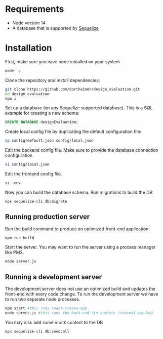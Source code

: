 

# Requirements

* Node version 14
* A database that is supported by [Sequelize](https://sequelize.org/master/index.html) 

# Installation

First, make sure you have node installed on your system
```bash
node -v
````

Clone the repository and install dependencies:
```bash
git clone https://github.com/dortheimer/design_evaluation.git
cd design_evaluation
npm i
```



Set up a database (on any Sequelize supported database). This is a SQL example for creating a new schema:

```sql
CREATE DATABASE designEvaluation;
```

Create local config file by duplicating the default configuration file:

```bash
cp config/default.json config/local.json
```

Edit the backend config file. Make sure to provide the database connection configuration. 

```bash
vi config/local.json

```
Edit the frontend config file.
```bash
vi .env

```


Now you can build the database schema. Run migrations to build the DB:
```bash
npx sequelize-cli db:migrate
```
## Running production server

Run the build command to produce an optimized front-end application:

```bash
npm run build
```

Start the server. You may want to run the server using a process manager like PM2.
```bash
node server.js
```

## Running a development server

The development server does not use an optimized build and updates the front-end with every code change. To run the development server we have to run two separate node processes.

```bash
npm start #this runs react-create-app
node server.js #this runs the back-end (in another terminal window)
```

You may also add some mock content to the DB
```bash
npx sequelize-cli db:seed:all

```

